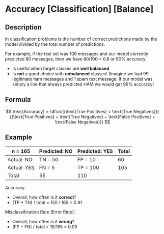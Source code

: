 # Accuracy [Classification] [Balance]

## Description

In classification problems is the number of correct predictions made by the model divided by the total number of predictions.

For example, if the test set was 100 messages and our model correctly predicted 80 messages, then we have 80/100 = 0.8 or 80% accuracy.

- Is useful when target classes are **well balanced**
- Is **not** a good choice with **unbalanced** classes! (Imagine we had 99 legitimate ham messages and 1 spam text message. lf our model was simply a line that always predicted HAM we would get 99% accuracy!

## Formula

$$
\text{Accuracy} = \dfrac{(\text{True Positives} + \text{True Negatives})}{(\text{True Positives} + \text{True Negatives} + \text{False Positives} + \text{False Negatives})}
$$

## Example

| n = 165     | Predicted: NO | Predicted: YES | Total |
| ----------- | ------------- | -------------- | ----- |
| Actual: NO  | TN = 50       | FP = 10        | 60    |
| Actual: YES | FN = 5        | TP = 100       | 105   |
| Total       | 55            | 110            |       |

Accuracy:

- Overall, how often is it **correct**?
- (TP + TN) / total = 150 / 165 = 0.91

Misclassification Rate (Error Rate):

- Overall, how often is it **wrong**?
- (FP + FN) / total = 15/165 = 0.09
